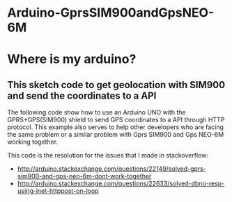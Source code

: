 # Arduino-GprsSIM900andGpsNEO-6M

# Where is my arduino?
This sketch code to get geolocation with SIM900 and send the coordinates to a API 
---------------
The following code show how to use an Arduino UNO with the GPRS+GPS(SIM900) shield to send GPS coordinates to a API through HTTP protocol. 
This example also serves to help other developers who are facing the same problem or a similar problem with Gprs SIM900 and Gps NEO-6M working together.

This code is the resolution for the issues that I made in stackoverflow:
- http://arduino.stackexchange.com/questions/22149/solved-gprs-sim900-and-gps-neo-6m-dont-work-together
- http://arduino.stackexchange.com/questions/22633/solved-dbno-resp-using-inet-httppost-on-loop
